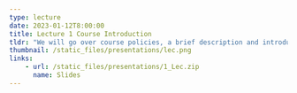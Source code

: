 ```yaml
---
type: lecture
date: 2023-01-12T8:00:00
title: Lecture 1 Course Introduction
tldr: "We will go over course policies, a brief description and introduction"
thumbnail: /static_files/presentations/lec.png
links: 
    - url: /static_files/presentations/1_Lec.zip
      name: Slides
---
```

<!--
**Suggested Readings:**
- [Readings 1](http://example.com)
- [Readings 2](http://example.com)-->

